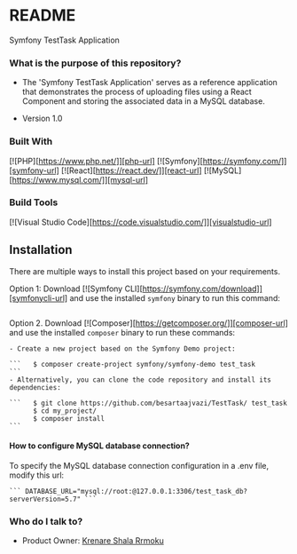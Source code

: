 # README #

Symfony TestTask Application

### What is the purpose of this repository? ###

* The 'Symfony TestTask Application' serves as a reference application that demonstrates the process of uploading files using a React Component and storing the associated data in a MySQL database.

* Version 1.0

### Built With ###

[![PHP][https://www.php.net/]][php-url]
[![Symfony][https://symfony.com/]][symfony-url]
[![React][https://react.dev/]][react-url]
[![MySQL][https://www.mysql.com/]][mysql-url]

### Build Tools

[![Visual Studio Code][https://code.visualstudio.com/]][visualstudio-url]


## Installation ##

There are multiple ways to install this project based on your requirements.

Option 1: Download [![Symfony CLI][https://symfony.com/download]][symfonycli-url] and use the installed `symfony` binary to run this command:
```    $ symfony new --demo test_task
```

Option 2. Download [![Composer][https://getcomposer.org/]][composer-url]  and use the installed `composer` binary to run these commands:

    - Create a new project based on the Symfony Demo project:

    ```   $ composer create-project symfony/symfony-demo test_task
    ```
    - Alternatively, you can clone the code repository and install its dependencies:

    ```   $ git clone https://github.com/besartaajvazi/TestTask/ test_task
          $ cd my_project/
          $ composer install
    ```

#### How to configure MySQL database connection?

To specify the MySQL database connection configuration in a .env file, modify this url:

    ``` DATABASE_URL="mysql://root:@127.0.0.1:3306/test_task_db?serverVersion=5.7" ```


### Who do I talk to? ###
* Product Owner: [Krenare Shala Rrmoku](mailto:krenare.shala@elba-tech.com) 

[php-url]: https://img.shields.io/static/v1?message=PHP&logo=php&labelColor=5c5c5c&color=#777BB4&logoColor=white&label=%20
[react-url]: https://img.shields.io/static/v1?message=React&logo=react&labelColor=5c5c5c&color=1182c3&logoColor=white&label=%20
[symfony-url]: https://img.shields.io/static/v1?message=Symfony&logo=symfony&labelColor=5c5c5c&color=#000000&logoColor=white&label=%20
[mysql-url]: https://img.shields.io/static/v1?message=MySQL&logo=mysql&labelColor=5c5c5c&color=#777BB4&logoColor=white&label=%20
[checkstyle.sourceforge.io]: https://img.shields.io/badge/Checkstyle-fdc205?style=for-the-badge
[checkstyle-url]: https://checkstyle.sourceforge.io/
[visualstudio-url]: https://img.shields.io/static/v1?message=Visual%20Studio%20Code&logo=visualstudiocode&labelColor=5C2D91&color=#777BB4&logoColor=white&label=%20
[composer-url]: https://img.shields.io/static/v1?message=Composer&logo=composer&labelColor=885630&color=#885630&logoColor=white&label=%20